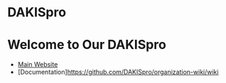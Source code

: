 # DAKISpro
# Welcome to Our DAKISpro

- [Main Website](https://dakispro.de/)
- [Documentation]https://github.com/DAKISpro/organization-wiki/wiki
